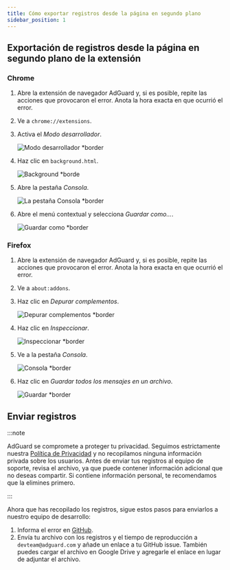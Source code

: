 ```yaml
---
title: Cómo exportar registros desde la página en segundo plano
sidebar_position: 1
---
```


## Exportación de registros desde la página en segundo plano de la extensión

### Chrome

1. Abre la extensión de navegador AdGuard y, si es posible, repite las acciones que provocaron el error. Anota la hora exacta en que ocurrió el error.

2. Ve a `chrome://extensions`.

3. Activa el _Modo desarrollador_.

   ![Modo desarrollador \*border](https://cdn.adguardvpn.com/content/kb/ad_blocker/browser_extension/developer_mode1.png)

4. Haz clic en `background.html`.

   ![Background \*borde](https://cdn.adguardvpn.com/content/kb/ad_blocker/browser_extension/background1.png)

5. Abre la pestaña _Consola_.

   ![La pestaña Consola \*border](https://cdn.adguardvpn.com/content/kb/vpn/browser_extension/console.png)

6. Abre el menú contextual y selecciona _Guardar como…_.

   ![Guardar como \*border](https://cdn.adguardvpn.com/content/kb/vpn/browser_extension/save.png)

### Firefox

1. Abre la extensión de navegador AdGuard y, si es posible, repite las acciones que provocaron el error. Anota la hora exacta en que ocurrió el error.

2. Ve a `about:addons`.

3. Haz clic en _Depurar complementos_.

   ![Depurar complementos \*border](https://cdn.adguardvpn.com/content/kb/vpn/browser_extension/add-ons.png)

4. Haz clic en _Inspeccionar_.

   ![Inspeccionar \*border](https://cdn.adguardvpn.com/content/kb/vpn/browser_extension/inspect.png)

5. Ve a la pestaña _Consola_.

   ![Consola \*border](https://cdn.adguardvpn.com/content/kb/vpn/browser_extension/ff_console.png)

6. Haz clic en _Guardar todos los mensajes en un archivo_.

   ![Guardar \*border](https://cdn.adguardvpn.com/content/kb/vpn/browser_extension/save-to-file.png)

## Enviar registros

:::note

AdGuard se compromete a proteger tu privacidad. Seguimos estrictamente nuestra [Política de Privacidad](https://adguard.com/privacy/browser-extension.html) y no recopilamos ninguna información privada sobre los usuarios. Antes de enviar tus registros al equipo de soporte, revisa el archivo, ya que puede contener información adicional que no deseas compartir. Si contiene información personal, te recomendamos que la elimines primero.

:::

Ahora que has recopilado los registros, sigue estos pasos para enviarlos a nuestro equipo de desarrollo:

1. Informa el error en [GitHub](https://github.com/AdguardTeam/AdguardBrowserExtension/issues/new/choose).
2. Envía tu archivo con los registros y el tiempo de reproducción a `devteam@adguard.com` y añade un enlace a tu GitHub issue. También puedes cargar el archivo en Google Drive y agregarle el enlace en lugar de adjuntar el archivo.
